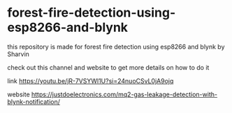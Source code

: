 # forest-fire-detection-using-esp8266-and-blynk
this  repository is made for forest fire detection using esp8266 and blynk by Sharvin 

check out this channel and website to get more details on how to do it 

link  https://youtu.be/jR-7VSYWl1U?si=24nuoCSvL0jA9ojq

website https://justdoelectronics.com/mq2-gas-leakage-detection-with-blynk-notification/
